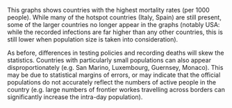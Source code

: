 This graphs shows countries with the highest mortality rates (per 1000 people). While many of the hotspot countries (Italy, Spain) are still present, some of the larger countries no longer appear in the graphs (notably USA: while the recorded infections are far higher than any other countries, this is still lower when population size is taken into consideration).

As before, differences in testing policies and recording deaths will skew the statistics. Countries with particularly small populations can also appear disproportionately (e.g. San Marino, Luxembourg, Guernsey, Monaco). This may be due to statistical margins of errors, or may indicate that the official populations do not accurately reflect the numbers of active people in the country (e.g. large numbers of frontier workes travelling across borders can significantly increase the intra-day population).